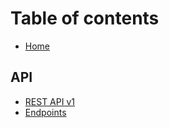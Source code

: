 # Table of contents

* [Home](README.md)

## API

* [REST API v1](api/rest-api-v1.md)
* [Endpoints](api/endpoints.md)

